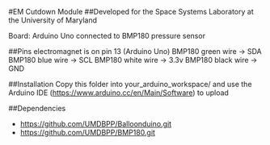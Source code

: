 #EM Cutdown Module
##Developed for the Space Systems Laboratory at the University of Maryland

Board: Arduino Uno connected to BMP180 pressure sensor

##Pins
electromagnet is on pin 13 (Arduino Uno)
BMP180 green wire -> SDA
BMP180 blue wire -> SCL
BMP180 white wire -> 3.3v
BMP180 black wire -> GND

##Installation
Copy this folder into your_arduino_workspace/ and use the Arduino IDE (https://www.arduino.cc/en/Main/Software) to upload

##Dependencies
- https://github.com/UMDBPP/Balloonduino.git
- https://github.com/UMDBPP/BMP180.git

